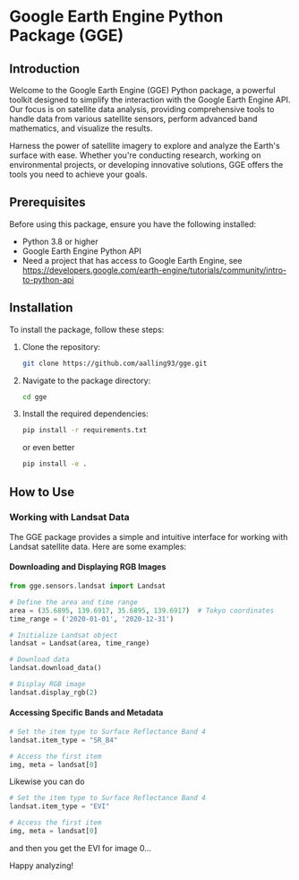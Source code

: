 
# Google Earth Engine Python Package (GGE)

## Introduction

Welcome to the Google Earth Engine (GGE) Python package, a powerful toolkit designed to simplify the interaction with the Google Earth Engine API. Our focus is on satellite data analysis, providing comprehensive tools to handle data from various satellite sensors, perform advanced band mathematics, and visualize the results.

Harness the power of satellite imagery to explore and analyze the Earth's surface with ease. Whether you're conducting research, working on environmental projects, or developing innovative solutions, GGE offers the tools you need to achieve your goals.

## Prerequisites

Before using this package, ensure you have the following installed:

- Python 3.8 or higher
- Google Earth Engine Python API
- Need a project that has access to Google Earth Engine, see https://developers.google.com/earth-engine/tutorials/community/intro-to-python-api

## Installation

To install the package, follow these steps:

1. Clone the repository:
   ```bash
   git clone https://github.com/aalling93/gge.git
   ```

2. Navigate to the package directory:
   ```bash
   cd gge
   ```

3. Install the required dependencies:
   ```bash
   pip install -r requirements.txt
   ```
   or even better
   ```bash
   pip install -e .
   ```

## How to Use



### Working with Landsat Data

The GGE package provides a simple and intuitive interface for working with Landsat satellite data. Here are some examples:

#### Downloading and Displaying RGB Images

```python
from gge.sensors.landsat import Landsat

# Define the area and time range
area = (35.6895, 139.6917, 35.6895, 139.6917)  # Tokyo coordinates
time_range = ('2020-01-01', '2020-12-31')

# Initialize Landsat object
landsat = Landsat(area, time_range)

# Download data
landsat.download_data()

# Display RGB image
landsat.display_rgb(2)
```

#### Accessing Specific Bands and Metadata

```python
# Set the item type to Surface Reflectance Band 4
landsat.item_type = "SR_B4"

# Access the first item
img, meta = landsat[0]


```
Likewise you can do 

```python
# Set the item type to Surface Reflectance Band 4
landsat.item_type = "EVI"

# Access the first item
img, meta = landsat[0]


```
and then you get the EVI for image 0... 




Happy analyzing!

